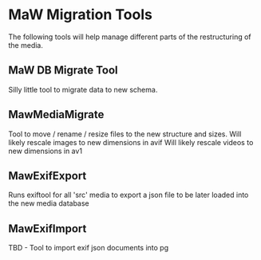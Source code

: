 # MaW Migration Tools

The following tools will help manage different parts of the restructuring of the media.

## MaW DB Migrate Tool

Silly little tool to migrate data to new schema.

## MawMediaMigrate

Tool to move / rename / resize files to the new structure and sizes.
Will likely rescale images to new dimensions in avif
Will likely rescale videos to new dimensions in av1

## MawExifExport

Runs exiftool for all 'src' media to export a json file to be later loaded into the new media database

## MawExifImport

TBD - Tool to import exif json documents into pg
